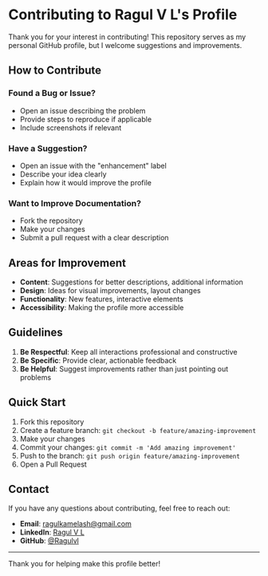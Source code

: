 # Contributing to Ragul V L's Profile

Thank you for your interest in contributing! This repository serves as my personal GitHub profile, but I welcome suggestions and improvements.

## How to Contribute

### Found a Bug or Issue?
- Open an issue describing the problem
- Provide steps to reproduce if applicable
- Include screenshots if relevant

### Have a Suggestion?
- Open an issue with the "enhancement" label
- Describe your idea clearly
- Explain how it would improve the profile

### Want to Improve Documentation?
- Fork the repository
- Make your changes
- Submit a pull request with a clear description

## Areas for Improvement

- **Content**: Suggestions for better descriptions, additional information
- **Design**: Ideas for visual improvements, layout changes
- **Functionality**: New features, interactive elements
- **Accessibility**: Making the profile more accessible

## Guidelines

1. **Be Respectful**: Keep all interactions professional and constructive
2. **Be Specific**: Provide clear, actionable feedback
3. **Be Helpful**: Suggest improvements rather than just pointing out problems

## Quick Start

1. Fork this repository
2. Create a feature branch: `git checkout -b feature/amazing-improvement`
3. Make your changes
4. Commit your changes: `git commit -m 'Add amazing improvement'`
5. Push to the branch: `git push origin feature/amazing-improvement`
6. Open a Pull Request

## Contact

If you have any questions about contributing, feel free to reach out:

- **Email**: ragulkamelash@gmail.com
- **LinkedIn**: [Ragul V L](https://www.linkedin.com/in/ragul-v-l-291143292/)
- **GitHub**: [@Ragulvl](https://github.com/Ragulvl)

---

Thank you for helping make this profile better!
